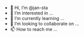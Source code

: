 - 👋 Hi, I’m @jan-sta
- 👀 I’m interested in ...
- 🌱 I’m currently learning ...
- 💞️ I’m looking to collaborate on ...
- 📫 How to reach me ...

<!---
jan-sta/jan-sta is a ✨ special ✨ repository because its `README.md` (this file) appears on your GitHub profile.
You can click the Preview link to take a look at your changes.
--->
